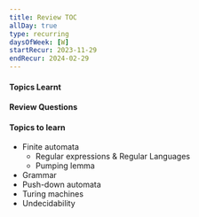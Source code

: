 ```yaml
---
title: Review TOC
allDay: true
type: recurring
daysOfWeek: [W]
startRecur: 2023-11-29
endRecur: 2024-02-29
---
```

#### Topics Learnt

#### Review Questions

#### Topics to learn
- Finite automata
	- Regular expressions & Regular Languages
	- Pumping lemma
- Grammar
- Push-down automata
- Turing machines
- Undecidability